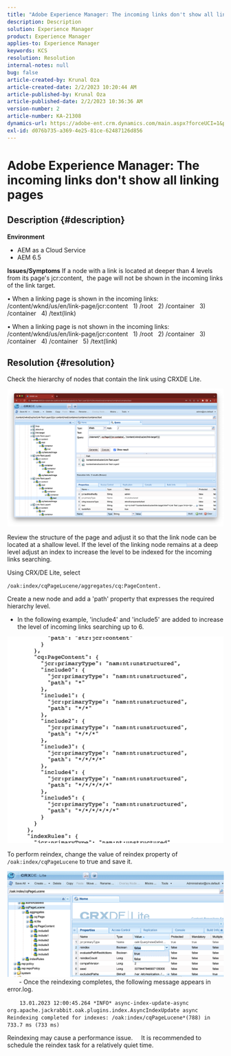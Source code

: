 ```yaml
---
title: "Adobe Experience Manager: The incoming links don't show all linking pages"
description: Description
solution: Experience Manager
product: Experience Manager
applies-to: Experience Manager
keywords: KCS
resolution: Resolution
internal-notes: null
bug: false
article-created-by: Krunal Oza
article-created-date: 2/2/2023 10:20:44 AM
article-published-by: Krunal Oza
article-published-date: 2/2/2023 10:36:36 AM
version-number: 2
article-number: KA-21308
dynamics-url: https://adobe-ent.crm.dynamics.com/main.aspx?forceUCI=1&pagetype=entityrecord&etn=knowledgearticle&id=8bd6223a-e3a2-ed11-aad1-6045bd006149
exl-id: d076b735-a369-4e25-81ce-62487126d856
---
```

# Adobe Experience Manager: The incoming links don't show all linking pages

## Description {#description}

<b>Environment</b>
- AEM as a Cloud Service
- AEM 6.5



<b>Issues/Symptoms</b>
If a node with a link is located at deeper than 4 levels from its page's jcr:content, 
 the page will not be shown in the incoming links of the link target.

• When a linking page is shown in the incoming links:
   /content/wknd/us/en/link-page/jcr:content
   1) /root
   2) /container
   3) /container
   4) /text(link)

• When a linking page is not shown in the incoming links:
   /content/wknd/us/en/link-page/jcr:content
   1) /root
   2) /container
   3) /container
   4) /container
   5) /text(link)


## Resolution {#resolution}


Check the hierarchy of nodes that contain the link using CRXDE Lite.

![](assets/667a70ba-a39b-ed11-aad1-6045bd0065b6.png)

Review the structure of the page and adjust it so that the link node can be located at a shallow level.
If the level of the linking node remains at a deep level adjust an index to increase the level to be indexed for the incoming links searching.

Using CRX/DE Lite, select


```
/oak:index/cqPageLucene/aggregates/cq:PageContent.
```

 Create a new node and add a 'path' property that expresses the required hierarchy level.
- In the following example, 'include4' and 'include5' are added to increase the level of incoming links searching up to 6.

![](assets/72c18342-0e9e-ed11-aad1-6045bd0067ea.png)

To perform reindex, change the value of reindex property of `/oak:index/cqPageLucene` to true and save it.

![](assets/a4203d8b-0e9e-ed11-aad1-6045bd0067ea.png)
  
    - Once the reindexing completes, the following message appears in error.log.

`    13.01.2023 12:00:45.264 *INFO* async-index-update-async org.apache.jackrabbit.oak.plugins.index.AsyncIndexUpdate async Reindexing completed for indexes: /oak:index/cqPageLucene*(788) in 733.7 ms (733 ms)`

Reindexing may cause a performance issue.
    It is recommended to schedule the reindex task for a relatively quiet time.
